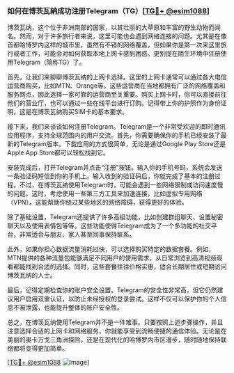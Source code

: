 ### 如何在博茨瓦納成功注册Telegram（TG）[[TG💪+ @esim1088](https://t.me/s/esim1088)]

博茨瓦纳，这个位于非洲南部的国家，以其壮丽的大草原和丰富的野生动物而闻名。然而，对于许多旅行者来说，这里可能也会遇到网络连接的问题。尤其是在像首都哈博罗内这样的城市里，虽然有不错的网络覆盖，但如果你是第一次来这里旅行或者工作，可能会对如何获取本地上网卡感到困惑。更别提在陌生环境中注册使用Telegram（简称TG）了。

首先，让我们来聊聊博茨瓦纳的上网卡选择。这里的上网卡通常可以通过各大电信运营商购买，比如MTN、Orange等。这些运营商在当地都拥有广泛的网络覆盖和服务网点，因此选择一家可靠的运营商至关重要。购买上网卡时，你可以直接前往他们的营业厅，也可以通过一些在线平台进行订购。记得带上你的护照作为身份证明，这是在博茨瓦纳购买SIM卡的基本要求。

接下来，我们来谈谈如何注册Telegram。Telegram是一个非常受欢迎的即时通讯应用程序，支持全球范围内的用户交流。首先，你需要确保你的手机已经安装了最新的Telegram版本。下载应用的方式很简单，无论是通过Google Play Store还是Apple App Store都可以轻松找到它。

安装完成后，打开Telegram并点击“注册”按钮。输入你的手机号码，系统会发送一条验证码短信到你的手机上。输入收到的验证码后，你就完成了基本的注册过程。不过，在博茨瓦纳使用Telegram时，可能会遇到一些网络限制或访问速度慢的问题。这时，考虑使用一些第三方工具来加速连接，比如虚拟专用网络（VPN）。这能帮助你绕过某些地区的网络障碍，获得更好的体验。

除了基础设置，Telegram还提供了许多高级功能，比如创建群组聊天、设置秘密聊天以及使用表情包等等。这些功能使得Telegram成为了一个多功能的社交平台，非常适合与朋友、家人甚至同事保持联系。

此外，如果你担心数据流量消耗过快，可以选择购买特定的数据套餐。例如，MTN提供的各种流量包能够满足不同用户的使用需求，从日常浏览到高清视频观看都能找到合适的选择。同时，这些套餐往往价格实惠，适合长期居住或短期访问博茨瓦纳的人士。

最后，记得定期检查你的账户安全设置。Telegram的安全性非常高，但它仍然建议用户启用双重认证，以防止未经授权的登录尝试。这样不仅可以保护你的个人信息不被泄露，也能提升整体的账户安全性。

总之，在博茨瓦纳使用Telegram并不是一件难事。只要按照上述步骤操作，并且注意选择合适的上网卡和网络服务，你就能享受到流畅便捷的通信体验。无论是在美丽的奥卡万戈三角洲探险，还是在现代化的哈博罗内市区漫步，随时随地保持联络都将变得更加简单。

[[TG💪+ @esim1088](https://t.me/s/esim1088) ![Image](https://i.postimg.cc/4NQfJmqS/Snipaste-2025-05-13-00-14-12.png)]